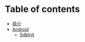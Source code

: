 # Table of contents

* [简介](README.md)
* [Android](android/README.md)
  * [SdkInit](android/sdkinit.md)


